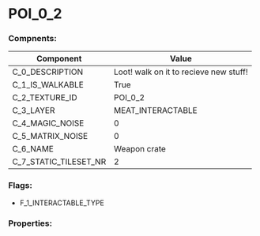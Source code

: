 

# POI_0_2





### Compnents: 
| Component | Value | 
|  --  |  --  | 
| C_0_DESCRIPTION | Loot! walk on it to recieve new stuff! | 
| C_1_IS_WALKABLE | True | 
| C_2_TEXTURE_ID | POI_0_2 | 
| C_3_LAYER | MEAT_INTERACTABLE | 
| C_4_MAGIC_NOISE | 0 | 
| C_5_MATRIX_NOISE | 0 | 
| C_6_NAME | Weapon crate | 
| C_7_STATIC_TILESET_NR | 2 | 


### Flags: 
* F_1_INTERACTABLE_TYPE


### Properties: 

